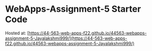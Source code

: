 # WebApps-Assignment-5 Starter Code

Hosted at: [https://44-563-web-apps-f22.github.io/44563-webapps-assignment-5-Jayalakshmi999/](https://44-563-web-apps-f22.github.io/44563-webapps-assignment-5-Jayalakshmi999/)


